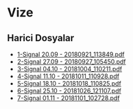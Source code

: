 # Vize


<!--HariciDosyalar-->

## Harici Dosyalar

- [1-Signal 20.09 - 20180921_113849.pdf](./1-Signal%2020.09%20-%2020180921_113849.pdf)
- [2-Signal 27.09 - 20180927_105450.pdf](./2-Signal%2027.09%20-%2020180927_105450.pdf)
- [3-Signal 04.10 - 20181004_110211.pdf](./3-Signal%2004.10%20-%2020181004_110211.pdf)
- [4-Signal 11.10 - 20181011_110928.pdf](./4-Signal%2011.10%20-%2020181011_110928.pdf)
- [5-Signal 18.10 - 20181018_110825.pdf](./5-Signal%2018.10%20-%2020181018_110825.pdf)
- [6-Signal 25.10 - 20181026_121107.pdf](./6-Signal%2025.10%20-%2020181026_121107.pdf)
- [7-Signal 01.11 - 20181101_102728.pdf](./7-Signal%2001.11%20-%2020181101_102728.pdf)


<!--HariciDosyalar-->

